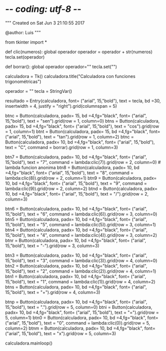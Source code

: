 # -*- coding: utf-8 -*-
"""
Created on Sat Jun  3 21:10:55 2017

@author: Luis
"""

from tkinter import *

def clic(numeros):
    global operador
    operador = operador + str(numeros)
    tecla.set(operador)
    
def borrar():
    global operador
    operador=""
    tecla.set("")

    
calculadora = Tk()
calculadora.title("Calculadora con funciones trigonométricas")

operador = ""
tecla = StringVar()

    
    
resultado = Entry(calculadora, font= ("arial", 15,"bold"), text = tecla,  bd =30, insertwidth = 4, justify = "right").grid(columnspan = 5)

btnc = Button(calculadora, padx= 15, bd =4,fg="black", font= ("arial", 15,"bold"), text = "sen").grid(row = 1, column=0)
btns = Button(calculadora, padx= 15, bd =4,fg="black", font= ("arial", 15,"bold"), text = "cos").grid(row = 1, column=1)
btnt = Button(calculadora, padx= 15, bd =4,fg="black", font= ("arial", 15,"bold"), text = "tan").grid(row = 1, column=2)
btnc = Button(calculadora, padx= 10, bd =4,fg="black", font= ("arial", 15,"bold"), text = "C", command = borrar).grid(row = 1, column=3)

btn7 = Button(calculadora, padx= 10, bd =4,fg="black", font= ("arial", 15,"bold"), text = "7", command = lambda:clic(7)).grid(row = 2, column=0) # lambda funcion anonima
btn8 = Button(calculadora, padx= 10, bd =4,fg="black", font= ("arial", 15,"bold"), text = "8", command = lambda:clic(8)).grid(row = 2, column=1)
btn9 = Button(calculadora, padx= 10, bd =4,fg="black", font= ("arial", 15,"bold"), text = "9", command = lambda:clic(9)).grid(row = 2, column=2)
btnd = Button(calculadora, padx= 10, bd =4,fg="black", font= ("arial", 15,"bold"), text = "/").grid(row = 2, column=3)

btn6 = Button(calculadora, padx= 10, bd =4,fg="black", font= ("arial", 15,"bold"), text = "6", command = lambda:clic(6)).grid(row = 3, column=0)
btn5 = Button(calculadora, padx= 10, bd =4,fg="black", font= ("arial", 15,"bold"), text = "5", command = lambda:clic(5)).grid(row = 3, column=1)
btn4 = Button(calculadora, padx= 10, bd =4,fg="black", font= ("arial", 15,"bold"), text = "4", command = lambda:clic(4)).grid(row = 3, column=2)
btnr = Button(calculadora, padx= 10, bd =4,fg="black", font= ("arial", 15,"bold"), text = "-").grid(row = 3, column=3)

btn3 = Button(calculadora, padx= 10, bd =4,fg="black", font= ("arial", 15,"bold"), text = "3", command = lambda:clic(3)).grid(row = 4, column=0)
btn2 = Button(calculadora, padx= 10, bd =4,fg="black", font= ("arial", 15,"bold"), text = "2", command = lambda:clic(2)).grid(row = 4, column=1)
btn1 = Button(calculadora, padx= 10, bd =4,fg="black", font= ("arial", 15,"bold"), text = "1", command = lambda:clic(1)).grid(row = 4, column=2)
btns = Button(calculadora, padx= 10, bd =4,fg="black", font= ("arial", 15,"bold"), text = "+").grid(row = 4, column=3)

btnp = Button(calculadora, padx= 10, bd =4,fg="black", font= ("arial", 15,"bold"), text = ".").grid(row = 5, column=0)
btni = Button(calculadora, padx= 10, bd =4,fg="black", font= ("arial", 15,"bold"), text = "=").grid(row = 5, column=1)
btn0 = Button(calculadora, padx= 10, bd =4,fg="black", font= ("arial", 15,"bold"), text = "0", command = lambda:clic(0)).grid(row = 5, column=2)
btnm = Button(calculadora, padx= 10, bd =4,fg="black", font= ("arial", 15,"bold"), text = "x").grid(row = 5, column=3)


calculadora.mainloop() 